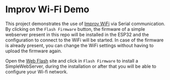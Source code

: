 # Improv Wi-Fi Demo

This project demonstrates the use of <a href="https://www.improv-wifi.com/">Improv WiFi</a> via Serial communication. By clicking on the `Flash Firmware` button, the firmware of a simple webserver present in this repo will be installed in the ESP32 and the configuration to connect to the WiFi will be started. In case of the firmware is already present, you can change the WiFi settings without having to upload the firmware again.

Open the [Web Flash](https://jnthas.github.io/improv-wifi-demo/) site and click in `Flash Firmware` to install a SimpleWebServer, during the installation or after that you will be able to configure your Wi-fi network.
